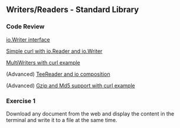 ## Writers/Readers - Standard Library

### Code Review

[io.Writer interface](../example1/example1.go)

[Simple curl with io.Reader and io.Writer](../example2/example2.go)

[MultiWriters with curl example](../example3/example3.go)

(Advanced) [TeeReader and io composition](../advanced/example1/example1.go)

(Advanced) [Gzip and Md5 support with curl example](../advanced/example2/example2.go)

### Exercise 1
Download any document from the web and display the content in the terminal and write it to a file at the same time.